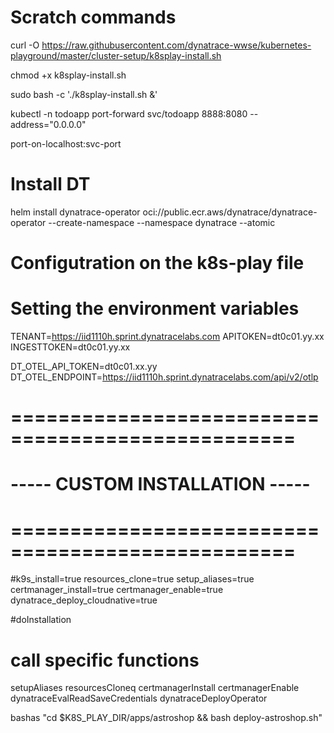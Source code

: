 # Scratch commands


curl -O https://raw.githubusercontent.com/dynatrace-wwse/kubernetes-playground/master/cluster-setup/k8splay-install.sh

chmod +x k8splay-install.sh

sudo bash -c './k8splay-install.sh &'

kubectl -n todoapp port-forward svc/todoapp 8888:8080 --address="0.0.0.0"

port-on-localhost:svc-port


# Install DT
helm install dynatrace-operator oci://public.ecr.aws/dynatrace/dynatrace-operator --create-namespace --namespace dynatrace --atomic


# Configutration on the k8s-play file

# Setting the environment variables
TENANT=https://iid1110h.sprint.dynatracelabs.com
APITOKEN=dt0c01.yy.xx
INGESTTOKEN=dt0c01.yy.xx

DT_OTEL_API_TOKEN=dt0c01.xx.yy
DT_OTEL_ENDPOINT=https://iid1110h.sprint.dynatracelabs.com/api/v2/otlp


# ==================================================
#  ----- CUSTOM INSTALLATION -----      #
# ==================================================


#k9s_install=true
resources_clone=true
setup_aliases=true
certmanager_install=true
certmanager_enable=true
dynatrace_deploy_cloudnative=true

#doInstallation
# call specific functions
setupAliases
resourcesCloneq
certmanagerInstall
certmanagerEnable
dynatraceEvalReadSaveCredentials
dynatraceDeployOperator

bashas "cd $K8S_PLAY_DIR/apps/astroshop && bash deploy-astroshop.sh"
